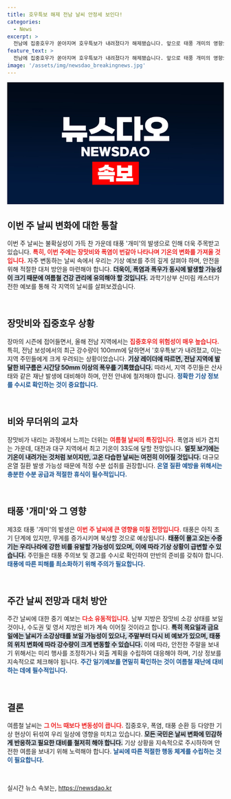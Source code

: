 ```yaml
---
title: 호우특보 해제 전남 날씨 안정세 보인다!
categories:
  - News
excerpt: >
  전남에 집중호우가 쏟아지며 호우특보가 내려졌다가 해제됐습니다. 앞으로 태풍 개미의 영향으로 한층 더 변동성이 큰 날씨가 예상되니, 안전에 유의하세요!
feature_text: >
  전남에 집중호우가 쏟아지며 호우특보가 내려졌다가 해제됐습니다. 앞으로 태풍 개미의 영향으로 한층 더 변동성이 큰 날씨가 예상되니, 안전에 유의하세요!
image: '/assets/img/newsdao_breakingnews.jpg'
---
```


<p><img src="/assets/img/newsdao_breakingnews.jpg" alt="cryptoinkorea 속보" /></p>

<h2 data-ke-size="size26">이번 주 날씨 변화에 대한 통찰</h2>

<p data-ke-size="size16">이번 주 날씨는 불확실성이 가득 찬 가운데 태풍 '개미'의 발생으로 인해 더욱 주목받고 있습니다. <b><span style="color: #ee2323;">특히, 이번 주에는 장맛비와 폭염이 번갈아 나타나며 기온의 변화를 가져올 것입니다.</span></b> 자주 변동하는 날씨 속에서 우리는 기상 예보를 주의 깊게 살펴야 하며, 안전을 위해 적절한 대처 방안을 마련해야 합니다. <b><span style="background-color: #21538527;">더욱이, 폭염과 폭우가 동시에 발생할 가능성이 크기 때문에 여름철 건강 관리에 유의해야 할 것입니다.</span></b> 과학기상부 신미림 캐스터가 전한 예보를 통해 각 지역의 날씨를 살펴보겠습니다.</p>

<p data-ke-size="size16">&nbsp;</p>

<h2 data-ke-size="size26">장맛비와 집중호우 상황</h2>

<p data-ke-size="size16">장마의 시즌에 접어들면서, 올해 전남 지역에서는 <b><span style="color: #ee2323;">집중호우의 위험성이 매우 높습니다.</span></b> 특히, 전남 보성에서의 최근 강수량이 100mm에 달하면서 '호우특보'가 내려졌고, 이는 지역 주민들에게 크게 우려되는 상황이었습니다. <b><span style="background-color: #21538527;">기상 레이더에 따르면, 전남 지역에 발달한 비구름은 시간당 50mm 이상의 폭우를 기록했습니다.</span></b> 따라서, 지역 주민들은 산사태와 같은 재난 발생에 대비해야 하며, 안전 안내에 철저해야 합니다. <b><span style="color: #1a5490;">정확한 기상 정보를 수시로 확인하는 것이 중요합니다.</span></b></p>

<p data-ke-size="size16">&nbsp;</p>

<h2 data-ke-size="size26">비와 무더위의 교차</h2>

<p data-ke-size="size16">장맛비가 내리는 과정에서 느끼는 더위는 <b><span style="color: #ee2323;">여름철 날씨의 특징입니다.</span></b> 폭염과 비가 겹치는 가운데, 대전과 대구 지역에서 최고 기온이 33도에 달할 전망입니다. <b><span style="background-color: #21538527;">얼핏 보기에는 기온이 내려가는 것처럼 보이지만, 고온 다습한 날씨는 여전히 이어질 것입니다.</span></b> 대규모 온열 질환 발생 가능성 때문에 적정 수분 섭취를 권장합니다. <b><span style="color: #1a5490;">온열 질환 예방을 위해서는 충분한 수분 공급과 적절한 휴식이 필수적입니다.</span></b></p>

<p data-ke-size="size16">&nbsp;</p>

<h2 data-ke-size="size26">태풍 '개미'와 그 영향</h2>

<p data-ke-size="size16">제3호 태풍 '개미'의 발생은 <b><span style="color: #ee2323;">이번 주 날씨에 큰 영향을 미칠 전망입니다.</span></b> 태풍은 아직 초기 단계에 있지만, 무게를 증가시키며 북상할 것으로 예상됩니다. <b><span style="background-color: #21538527;">태풍이 몰고 오는 수증기는 우리나라에 강한 비를 유발할 가능성이 있으며, 이에 따라 기상 상황이 급변할 수 있습니다.</span></b> 주민들은 태풍 주의보 및 경고를 수시로 확인하여 만반의 준비를 갖춰야 합니다. <b><span style="color: #1a5490;">태풍에 따른 피해를 최소화하기 위해 주의가 필요합니다.</span></b></p>

<p data-ke-size="size16">&nbsp;</p>

<h2 data-ke-size="size26">주간 날씨 전망과 대처 방안</h2>

<p data-ke-size="size16">주간 날씨에 대한 중기 예보는 <b><span style="color: #ee2323;">다소 유동적입니다.</span></b> 남부 지방은 장맛비 소강 상태를 보일 것이나, 수도권 및 영서 지방은 비가 계속 이어질 것이라고 합니다. <b><span style="background-color: #21538527;">특히 목요일과 금요일에는 날씨가 소강상태를 보일 가능성이 있으나, 주말부터 다시 비 예보가 있으며, 태풍의 위치 변화에 따라 강수량이 크게 변동할 수 있습니다.</span></b> 이에 따라, 안전한 주말을 보내기 위해서는 미리 행사를 조정하거나 외출 계획을 수립하여 대응해야 하며, 기상 정보를 지속적으로 체크해야 됩니다. <b><span style="color: #1a5490;">주간 일기예보를 면밀히 확인하는 것이 여름철 재난에 대비하는 데에 필수적입니다.</span></b></p>

<p data-ke-size="size16">&nbsp;</p>

<h2 data-ke-size="size26">결론</h2>

<p data-ke-size="size16">여름철 날씨는 <b><span style="color: #ee2323;">그 어느 때보다 변동성이 큽니다.</span></b> 집중호우, 폭염, 태풍 순환 등 다양한 기상 현상이 뒤섞여 우리 일상에 영향을 미치고 있습니다. <b><span style="background-color: #21538527;">모든 국민은 날씨 변화에 민감하게 반응하고 필요한 대비를 철저히 해야 합니다.</span></b> 기상 상황을 지속적으로 주시하하며 안전한 여름을 보내기 위해 노력해야 합니다. <b><span style="color: #1a5490;">날씨에 따른 적절한 행동 체계를 수립하는 것이 필요합니다.</span></b></p>

<p data-ke-size="size16">&nbsp;</p>
실시간 뉴스 속보는, <a href="https://newsdao.kr" rel="dofollow">https://newsdao.kr</a>


